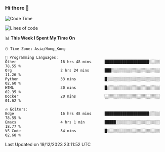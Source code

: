 ### Hi there 👋

<!--
**nicehiro/nicehiro** is a ✨ _special_ ✨ repository because its `README.md` (this file) appears on your GitHub profile.

Here are some ideas to get you started:

- 🔭 I’m currently working on ...
- 🌱 I’m currently learning ...
- 👯 I’m looking to collaborate on ...
- 🤔 I’m looking for help with ...
- 💬 Ask me about ...
- 📫 How to reach me: ...
- 😄 Pronouns: ...
- ⚡ Fun fact: ...
-->

<!--START_SECTION:waka-->
![Code Time](http://img.shields.io/badge/Code%20Time-166%20hrs%2025%20mins-blue)

![Lines of code](https://img.shields.io/badge/From%20Hello%20World%20I%27ve%20Written-2.6%20million%20lines%20of%20code-blue)

📊 **This Week I Spent My Time On** 

```text
🕑︎ Time Zone: Asia/Hong_Kong

💬 Programming Languages: 
Other                    16 hrs 48 mins      ████████████████████░░░░░   78.55 % 
Org                      2 hrs 24 mins       ███░░░░░░░░░░░░░░░░░░░░░░   11.26 % 
Python                   33 mins             █░░░░░░░░░░░░░░░░░░░░░░░░   02.60 % 
HTML                     30 mins             █░░░░░░░░░░░░░░░░░░░░░░░░   02.35 % 
Docker                   20 mins             ░░░░░░░░░░░░░░░░░░░░░░░░░   01.62 % 

🔥 Editors: 
Edge                     16 hrs 48 mins      ████████████████████░░░░░   78.55 % 
Emacs                    4 hrs 1 min         █████░░░░░░░░░░░░░░░░░░░░   18.77 % 
VS Code                  34 mins             █░░░░░░░░░░░░░░░░░░░░░░░░   02.68 % 
```


 Last Updated on 19/12/2023 23:11:52 UTC
<!--END_SECTION:waka-->
